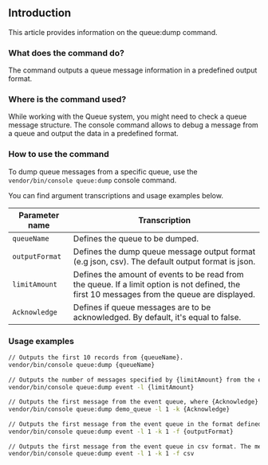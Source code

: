 ## Introduction
This article provides information on the queue:dump command.

### What does the command do?
The command outputs a queue message information in a predefined output format.

### Where is the command used?
While working with the Queue system, you might need to check a queue message structure.
The console command allows to debug a message from a queue and output the data in a predefined format.

### How to use the command
To dump queue messages from a specific queue, use the `vendor/bin/console queue:dump` console command.

You can find argument transcriptions and usage examples below.

| Parameter name | Transcription |
| --- | --- |
|`queueName`  | Defines the queue to be dumped. |
| `outputFormat` | Defines the dump queue message output format (e.g json, csv). The default output format is json. |
|`limitAmount`  |Defines the amount of events to be read from the queue. If a limit option is not defined, the first 10 messages from the queue are displayed.  |
| `Acknowledge` | Defines if queue messages are to be acknowledged. By default, it's equal to false. |

### Usage examples

```bash
// Outputs the first 10 records from {queueName}.
vendor/bin/console queue:dump {queueName}
 
// Outputs the number of messages specified by {limitAmount} from the event queue.
vendor/bin/console queue:dump event -l {limitAmount}
 
// Outputs the first message from the event queue, where {Acknowledge} defines if the message is to be acknowledged.
vendor/bin/console queue:dump demo_queue -l 1 -k {Acknowledge}
 
// Outputs the first message from the event queue in the format defined by {outputFormat}. The message is acknowledged.
vendor/bin/console queue:dump event -l 1 -k 1 -f {outputFormat}
 
// Outputs the first message from the event queue in csv format. The message is acknowledged.
vendor/bin/console queue:dump event -l 1 -k 1 -f csv
```

<!-- Last review date: Mar 9, 2019 -by Oleksandr Myrnyi, Andrii Tserkovnyi-->